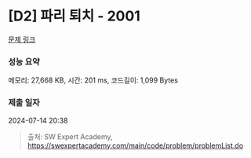 # [D2] 파리 퇴치 - 2001 

[문제 링크](https://swexpertacademy.com/main/code/problem/problemDetail.do?contestProbId=AV5PzOCKAigDFAUq) 

### 성능 요약

메모리: 27,668 KB, 시간: 201 ms, 코드길이: 1,099 Bytes

### 제출 일자

2024-07-14 20:38



> 출처: SW Expert Academy, https://swexpertacademy.com/main/code/problem/problemList.do